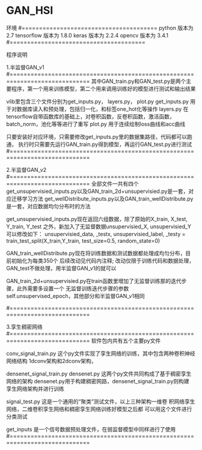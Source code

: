 # GAN_HSI
环境
#=======================================
python 版本为 2.7
tensorflow 版本为 1.8.0
keras 版本为 2.2.4
opencv 版本为 3.4.1
#=======================================

程序说明

1.半监督GAN_v1
#=============================================================================
其中GAN_train.py和GAN_test.py是两个主要程序，第一个用来训练模型，第二个用来调用训练好的模型进行测试和输出结果

vlib里包含三个文件分别为get_inputs.py， layers.py， plot.py
get_inputs.py
用于对数据库读入和预处理，包括归一化，和标签one_hot化等操作
layers.py
在tensorflow自带函数库的基础上，对卷积函数，反卷积函数，激活函数，batch_norm，池化等等进行了重写
plot.py
用于连续绘制loss曲线和acc曲线

只要安装好对应环境，只需要修改get_inputs.py里的数据集路径，代码都可以跑通，
执行时只需要先运行GAN_train.py得到模型，再运行GAN_test.py进行测试
#=============================================================================

2.半监督GAN_v2
#=============================================================================
全部文件一共有四个
get_unsupervisied_inputs.py以及GAN_train_2d+unsupervisied.py是一套，对应迁移学习方法
get_wellDistribute_inputs.py以及GAN_train_wellDistribute.py是一套，对应数据均匀分布时的方法

get_unsupervisied_inputs.py现在返回六组数据，除了原始的X_train, X_test, Y_train, Y_test
之外，新加入了无监督数据unsupervisied_X, unsupervisied_Y可以修改如下：
unsupervisied_data, _testx, unsupervisied_label, _testy = train_test_split(X_train,Y_train, test_size=0.5, random_state=0)

GAN_train_wellDistribute.py现在将训练数据和测试数据都处理成均匀分布，目前初始化为每类350个
后续改动见代码内注释;
改动仅限于训练代码和数据处理，GAN_test不做处理，用半监督GAN_v1的就可以

GAN_train_2d+unsupervisied.py在train函数里增加了无监督训练那的迭代步骤，此外需要多设置一个
无监督训练迭代步骤的参数self.unsupervised_epoch，其他部分和半监督GAN_v1相同

#=============================================================================

3.孪生稠密网络
#=============================================================================
软件包内共有五个主要py文件

conv_signal_train.py
这个py文件实现了孪生网络的训练，其中包含两种卷积神经网络结构
1dconv架构和2dconv架构，

densenet_signal_train.py
densenet.py
这两个py文件共同构成了基于稠密孪生网络的架构
densenet.py用于构建稠密网路，densenet_signal_train.py则构建
孪生网络架构并进行训练

signal_test.py
这是一个通用的“聚类”测试文件，以上三种架构一维卷
积网络孪生网络，二维卷积孪生网络和稠密孪生网络训练好模型之后都
可以用这个文件进行分类测试

get_inputs
是一个信号数据预处理文件，在弱监督模型中同样进行了使用
#=============================================================================
